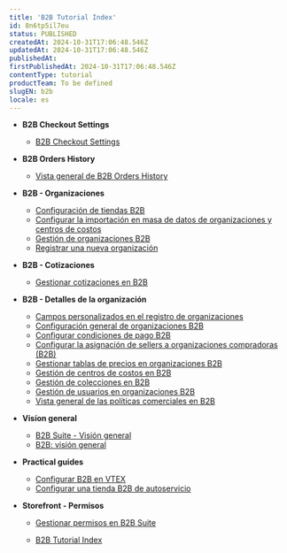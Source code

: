 ```yaml
---
title: 'B2B Tutorial Index'
id: 8n6tp5il7eu
status: PUBLISHED
createdAt: 2024-10-31T17:06:48.546Z
updatedAt: 2024-10-31T17:06:48.546Z
publishedAt: 
firstPublishedAt: 2024-10-31T17:06:48.546Z
contentType: tutorial
productTeam: To be defined
slugEN: b2b
locale: es
---
```


- **B2B Checkout Settings**

  - [B2B Checkout Settings](es/docs/tutorial/b2b-checkout-settings-es)


- **B2B Orders History**

  - [Vista general de B2B Orders History](es/docs/tutorial/vista-general-de-b2b-orders-history)


- **B2B - Organizaciones**

  - [Configuración de tiendas B2B](es/docs/tutorial/configuracion-de-tiendas-b2b)
  - [Configurar la importación en masa de datos de organizaciones y centros de costos](es/docs/tutorial/configurar-la-importacion-en-masa-de-datos-de-organizaciones-y-centros-custo)
  - [Gestión de organizaciones B2B](es/docs/tutorial/gestion-de-organizaciones-b2b)
  - [Registrar una nueva organización](es/docs/tutorial/registrar-una-nueva-organizacion)


- **B2B - Cotizaciones**

  - [Gestionar cotizaciones en B2B](es/docs/tutorial/gestionar-cotizaciones-en-b2b)


- **B2B - Detalles de la organización**

  - [Campos personalizados en el registro de organizaciones](es/docs/tutorial/campos-personalizados-en-el-registro-de-organizaciones)
  - [Configuración general de organizaciones B2B](es/docs/tutorial/configuracion-general-de-organizaciones-b2b)
  - [Configurar condiciones de pago B2B](es/docs/tutorial/configurar-condiciones-de-pago-b2b)
  - [Configurar la asignación de sellers a organizaciones compradoras (B2B)](es/docs/tutorial/configurar-la-asignacion-de-sellers-a-organizaciones-compradoras-b2b-xky)
  - [Gestionar tablas de precios en organizaciones B2B](es/docs/tutorial/gestionar-tablas-de-precios-en-organizaciones-b2b)
  - [Gestión de centros de costos en B2B](es/docs/tutorial/gestion-de-centros-de-costos-en-b2b)
  - [Gestión de colecciones en B2B](es/docs/tutorial/gestion-de-colecciones-en-b2b)
  - [Gestión de usuarios en organizaciones B2B](es/docs/tutorial/gestion-de-usuarios-en-organizaciones-b2b)
  - [Vista general de las políticas comerciales en B2B](es/docs/tutorial/vista-general-de-las-politicas-comerciales-en-b2b)


- **Visíon general**

  - [B2B Suite - Visión general](es/docs/tutorial/b2b-suite-vision-general)
  - [B2B: visión general](es/docs/tutorial/b2b-vision-general)


- **Practical guides**

  - [Configurar B2B en VTEX](es/docs/tutorial/configurando-b2b-na-vtex)
  - [Configurar una tienda B2B de autoservicio](es/docs/tutorial/configurar-una-tienda-b2b-de-autoservicio)


- **Storefront - Permisos**

  - [Gestionar permisos en B2B Suite](es/docs/tutorial/gestionar-permisos-en-b2b-suite)


  - [B2B Tutorial Index](es/docs/tutorial/index-es-tutorial-b2b)

